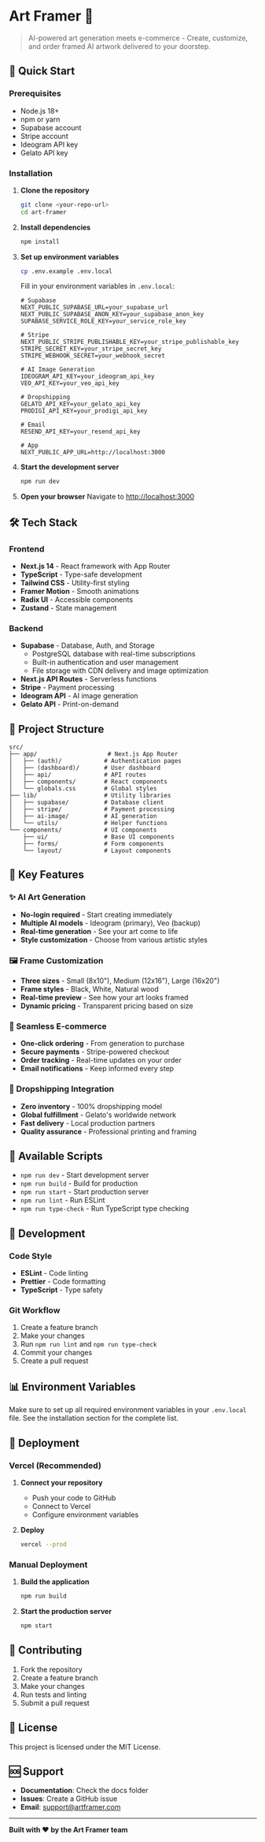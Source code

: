 # Art Framer 🎨

> AI-powered art generation meets e-commerce - Create, customize, and order framed AI artwork delivered to your doorstep.

## 🚀 Quick Start

### Prerequisites

- Node.js 18+
- npm or yarn
- Supabase account
- Stripe account
- Ideogram API key
- Gelato API key

### Installation

1. **Clone the repository**
   ```bash
   git clone <your-repo-url>
   cd art-framer
   ```

2. **Install dependencies**
   ```bash
   npm install
   ```

3. **Set up environment variables**
   ```bash
   cp .env.example .env.local
   ```
   
   Fill in your environment variables in `.env.local`:
   ```env
   # Supabase
   NEXT_PUBLIC_SUPABASE_URL=your_supabase_url
   NEXT_PUBLIC_SUPABASE_ANON_KEY=your_supabase_anon_key
   SUPABASE_SERVICE_ROLE_KEY=your_service_role_key
   
   # Stripe
   NEXT_PUBLIC_STRIPE_PUBLISHABLE_KEY=your_stripe_publishable_key
   STRIPE_SECRET_KEY=your_stripe_secret_key
   STRIPE_WEBHOOK_SECRET=your_webhook_secret
   
   # AI Image Generation
   IDEOGRAM_API_KEY=your_ideogram_api_key
   VEO_API_KEY=your_veo_api_key
   
   # Dropshipping
   GELATO_API_KEY=your_gelato_api_key
   PRODIGI_API_KEY=your_prodigi_api_key
   
   # Email
   RESEND_API_KEY=your_resend_api_key
   
   # App
   NEXT_PUBLIC_APP_URL=http://localhost:3000
   ```

4. **Start the development server**
   ```bash
   npm run dev
   ```

5. **Open your browser**
   Navigate to [http://localhost:3000](http://localhost:3000)

## 🛠️ Tech Stack

### Frontend
- **Next.js 14** - React framework with App Router
- **TypeScript** - Type-safe development
- **Tailwind CSS** - Utility-first styling
- **Framer Motion** - Smooth animations
- **Radix UI** - Accessible components
- **Zustand** - State management

### Backend
- **Supabase** - Database, Auth, and Storage
  - PostgreSQL database with real-time subscriptions
  - Built-in authentication and user management
  - File storage with CDN delivery and image optimization
- **Next.js API Routes** - Serverless functions
- **Stripe** - Payment processing
- **Ideogram API** - AI image generation
- **Gelato API** - Print-on-demand

## 📁 Project Structure

```
src/
├── app/                    # Next.js App Router
│   ├── (auth)/            # Authentication pages
│   ├── (dashboard)/       # User dashboard
│   ├── api/               # API routes
│   ├── components/        # React components
│   └── globals.css        # Global styles
├── lib/                   # Utility libraries
│   ├── supabase/          # Database client
│   ├── stripe/            # Payment processing
│   ├── ai-image/          # AI generation
│   └── utils/             # Helper functions
└── components/            # UI components
    ├── ui/                # Base UI components
    ├── forms/             # Form components
    └── layout/            # Layout components
```

## 🎯 Key Features

### ✨ AI Art Generation
- **No-login required** - Start creating immediately
- **Multiple AI models** - Ideogram (primary), Veo (backup)
- **Real-time generation** - See your art come to life
- **Style customization** - Choose from various artistic styles

### 🖼️ Frame Customization
- **Three sizes** - Small (8x10"), Medium (12x16"), Large (16x20")
- **Frame styles** - Black, White, Natural wood
- **Real-time preview** - See how your art looks framed
- **Dynamic pricing** - Transparent pricing based on size

### 🛒 Seamless E-commerce
- **One-click ordering** - From generation to purchase
- **Secure payments** - Stripe-powered checkout
- **Order tracking** - Real-time updates on your order
- **Email notifications** - Keep informed every step

### 🚚 Dropshipping Integration
- **Zero inventory** - 100% dropshipping model
- **Global fulfillment** - Gelato's worldwide network
- **Fast delivery** - Local production partners
- **Quality assurance** - Professional printing and framing

## 🚀 Available Scripts

- `npm run dev` - Start development server
- `npm run build` - Build for production
- `npm run start` - Start production server
- `npm run lint` - Run ESLint
- `npm run type-check` - Run TypeScript type checking

## 🔧 Development

### Code Style
- **ESLint** - Code linting
- **Prettier** - Code formatting
- **TypeScript** - Type safety

### Git Workflow
1. Create a feature branch
2. Make your changes
3. Run `npm run lint` and `npm run type-check`
4. Commit your changes
5. Create a pull request

## 📊 Environment Variables

Make sure to set up all required environment variables in your `.env.local` file. See the installation section for the complete list.

## 🚀 Deployment

### Vercel (Recommended)

1. **Connect your repository**
   - Push your code to GitHub
   - Connect to Vercel
   - Configure environment variables

2. **Deploy**
   ```bash
   vercel --prod
   ```

### Manual Deployment

1. **Build the application**
   ```bash
   npm run build
   ```

2. **Start the production server**
   ```bash
   npm start
   ```

## 🤝 Contributing

1. Fork the repository
2. Create a feature branch
3. Make your changes
4. Run tests and linting
5. Submit a pull request

## 📝 License

This project is licensed under the MIT License.

## 🆘 Support

- **Documentation**: Check the docs folder
- **Issues**: Create a GitHub issue
- **Email**: support@artframer.com

---

**Built with ❤️ by the Art Framer team**
